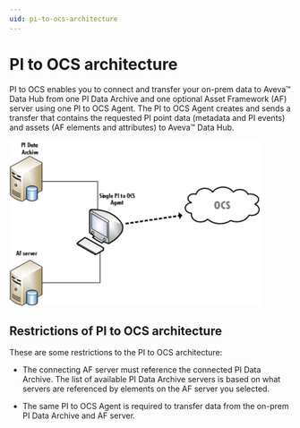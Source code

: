 ```yaml
---
uid: pi-to-ocs-architecture
---
```


# PI to OCS architecture

PI to OCS enables you to connect and transfer your on-prem data to Aveva&trade; Data Hub from one PI Data Archive and one optional Asset Framework (AF) server using one PI to OCS Agent. The PI to OCS Agent creates and sends a transfer that contains the requested PI point data (metadata and PI events) and assets (AF elements and attributes) to Aveva&trade; Data Hub. <!--What else do we want to say here?-->

![ ](../../images/pi-ocs-architecture.png)

## Restrictions of PI to OCS architecture

These are some restrictions to the PI to OCS architecture:

* The connecting AF server must reference the connected PI Data Archive. The list of available PI Data Archive servers is based on what servers are referenced by elements on the AF server you selected.

* The same PI to OCS Agent is required to transfer data from the on-prem PI Data Archive and AF server.
